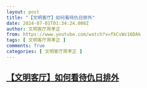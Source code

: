 ```yaml
---
layout: post
title: "【文明客厅】如何看待仇日排外"
date: 2024-07-01T01:34:24.000Z
author: 文明客厅周孝正
from: https://www.youtube.com/watch?v=fkCsWz16DAk
tags: [ 文明客厅周孝正 ]
comments: True
categories: [ 文明客厅周孝正 ]
---
```

<!--1719797664000-->
[【文明客厅】如何看待仇日排外](https://www.youtube.com/watch?v=fkCsWz16DAk)
------

<div>

</div>
